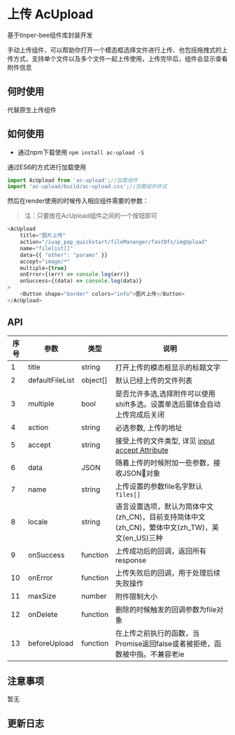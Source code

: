 # 上传 AcUpload

基于tinper-bee组件库封装开发

手动上传组件，可以帮助你打开一个模态框选择文件进行上传、也包括拖拽式的上传方式，支持单个文件以及多个文件一起上传使用，上传完毕后，组件会显示查看附件信息

## 何时使用

代替原生上传组件

## 如何使用


- 通过npm下载使用
`npm install ac-upload -S`


通过ES6的方式进行加载使用

```js
import AcUpload from 'ac-upload';//加载组件
import 'ac-upload/build/ac-upload.css';//加载组件样式
```
然后在render使用的时候传入相应组件需要的参数：

> 注：只要放在AcUpload组件之间的一个按钮即可

```js
<AcUpload
    title="图片上传"
    action="/iuap_pap_quickstart/fileMananger/fastDfs/imgUpload"
    name="filelist[]"
    data={{ "other": "params" }}
    accept="image/*"
    multiple={true}
    onError={(err) => console.log(err)}
    onSuccess={(data) => console.log(data)}
>
    <Button shape="border" colors="info">图片上传</Button>
</AcUpload>

```

## API


序号 | 参数 | 类型 | 说明
---|---|---|---
1|title|string|打开上传的模态框显示的标题文字
2|defaultFileList|object[]|默认已经上传的文件列表
3|multiple|bool|是否允许多选,选择附件可以使用shift多选。设置单选后窗体会自动上传完成后关闭
4|action|string|必选参数, 上传的地址
5|accept|string|接受上传的文件类型, 详见 [input accept Attribute](https://developer.mozilla.org/en-US/docs/Web/HTML/Element/input#attr-accept)
6|data|JSON|随着上传的时候附加一些参数，接收JSON对象
7|name|string|上传设置的参数file名字默认`files[]`
8|locale|string|语言设置选项，默认为简体中文(zh_CN)，目前支持简体中文(zh_CN)，繁体中文(zh_TW)，英文(en_US)三种
9|onSuccess|function|上传成功后的回调，返回所有response
10|onError|function|上传失败后的回调，用于处理后续失败操作
11|maxSize|number|附件限制大小
12|onDelete|function|删除的时候触发的回调参数为file对象
13|beforeUpload|function|在上传之前执行的函数，当Promise返回false或者被拒绝，函数被中指。不兼容老ie


## 注意事项

暂无

## 更新日志
